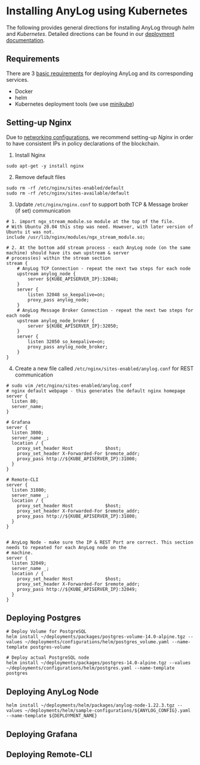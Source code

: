 # Installing AnyLog using Kubernetes 

The following provides general directions for installing AnyLog through _helm_ and _Kubernetes_. Detailed directions
can be found in our [deployment documentation](https://github.com/AnyLog-co/documentation/tree/os-dev/deployments). 

## Requirements 
There are 3 [basic requirements](https://github.com/AnyLog-co/documentation/blob/os-dev/deployments/Kubernetes/Prerequisites.md) 
for deploying AnyLog and its corresponding services.
* Docker 
* helm
* Kubernetes deployment tools (we use [minikube](https://minikube.sigs.k8s.io/docs/start/)) 

## Setting-up Nginx
Due to [networking configurations](https://github.com/AnyLog-co/documentation/blob/os-dev/deployments/Kubernetes/Networking.md), 
we recommend setting-up _Nginx_ in order to have consistent IPs in policy declarations of the blockchain.    
1. Install Nginx 
```shell 
sudo apt-get -y install nginx
```

2. Remove default files
```shell
sudo rm -rf /etc/nginx/sites-enabled/default 
sudo rm -rf /etc/nginx/sites-available/default
```

3. Update `/etc/nginx/nginx.conf` to support both TCP & Message broker (if set) communication 
```shell
# 1. import ngx_stream_module.so module at the top of the file.
# With Ubuntu 20.04 this step was need. However, with later version of Ubuntu it was not. 
include /usr/lib/nginx/modules/ngx_stream_module.so;

# 2. At the bottom add stream process - each AnyLog node (on the same machine) should have its own upstream & server 
# process(es) within the stream section
stream {
    # AnyLog TCP Connection - repeat the next two steps for each node
    upstream anylog_node {
        server ${KUBE_APISERVER_IP}:32048;
    }
    server {
        listen 32048 so_keepalive=on;
        proxy_pass anylog_node;
    }
    # AnyLog Message Broker Connection - repeat the next two steps for each node 
    upstream anylog_node_broker {
        server ${KUBE_APISERVER_IP}:32050;
    }
    server {
        listen 32050 so_keepalive=on;
        proxy_pass anylog_node_broker;
    }
}
```

4. Create a new file called `/etc/nginx/sites-enabled/anylog.conf` for REST communication
```shell
# sudo vim /etc/nginx/sites-enabled/anylog.conf 
# nginx default webpage - this generates the default nginx homepage 
server {
  listen 80;
  server_name;
}

# Grafana 
server {
  listen 3000;
  server_name _;
  location / {
    proxy_set_header Host            $host;
    proxy_set_header X-Forwarded-For $remote_addr;
    proxy_pass http://${KUBE_APISERVER_IP}:31000;
  }
}

# Remote-CLI
server {
  listen 31800;
  server_name _;
  location / {
    proxy_set_header Host            $host;
    proxy_set_header X-Forwarded-For $remote_addr;
    proxy_pass http://${KUBE_APISERVER_IP}:31800;
  }
}


# AnyLog Node - make sure the IP & REST Port are correct. This section needs to repeated for each AnyLog node on the 
# machine. 
server {
  listen 32049;
  server_name _;
  location / {
    proxy_set_header Host            $host;
    proxy_set_header X-Forwarded-For $remote_addr;
    proxy_pass http://${KUBE_APISERVER_IP}:32049;
  }
}
```

## Deploying Postgres
```shell
# Deploy Volume for PostgreSQL  
helm install ~/deployments/packages/postgres-volume-14.0-alpine.tgz --values ~/deployments/configurations/helm/postgres_volume.yaml --name-template postgres-volume 

# Deploy actual PostgreSQL node 
helm install ~/deployments/packages/postgres-14.0-alpine.tgz --values ~/deployments/configurations/helm/postgres.yaml --name-template postgres
```

## Deploying AnyLog Node

```shell
helm install ~/deployments/helm/packages/anylog-node-1.22.3.tgz --values ~/deployments/helm/sample-configurations/${ANYLOG_CONFIG}.yaml --name-template ${DEPLOYMENT_NAME}
```

## Deploying Grafana 

## Deploying Remote-CLI 